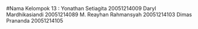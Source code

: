 #Nama Kelompok 13 :
Yonathan Setiagita		20051214009
Daryl Mardhikasiandi		20051214089
M. Reayhan Rahmansyah	20051214103
Dimas Prananda		20051214105
